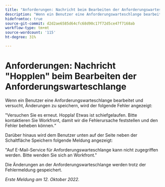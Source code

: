 ```yaml
---
title: "Anforderungen: Nachricht beim Bearbeiten der Anforderungswarteschlange aufrufen"
description: "Wenn ein Benutzer eine Anforderungswarteschlange bearbeitet und versucht, Änderungen zu speichern, wird ein Fehler angezeigt."
hidefromtoc: true
source-git-commit: d2d2ae6585d64cfc68d90c17f72d5ce47f7168ab
workflow-type: tm+mt
source-wordcount: '115'
ht-degree: 31%

---
```



# Anforderungen: Nachricht &quot;Hopplen&quot; beim Bearbeiten der Anforderungswarteschlange

Wenn ein Benutzer eine Anforderungswarteschlange bearbeitet und versucht, Änderungen zu speichern, wird der folgende Fehler angezeigt:

&quot;Versuchen Sie es erneut. Hoppla! Etwas ist schiefgelaufen. Bitte kontaktieren Sie Workfront, damit wir die Fehlerursache feststellen und den Fehler beheben können.“

Darüber hinaus wird dem Benutzer unten auf der Seite neben der Schaltfläche Speichern folgende Meldung angezeigt:

&quot;Auf E-Mail-Service für Anforderungswarteschlange kann nicht zugegriffen werden. Bitte wenden Sie sich an Workfront.&quot;

Die Änderungen an der Anforderungswarteschlange werden trotz der Fehlermeldung gespeichert.

_Erste Meldung am 12. Oktober 2022._

